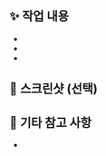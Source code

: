 <!--
[PR 제목 작성 규칙]
형식: <태그>/#<이슈번호>: 작업 내용 요약  
예시: feat/#6: 로그인 페이지 생성  
사용 가능한 태그: feat, fix, refactor, docs, chore, test, style, infra
-->

## ✨ 작업 내용
<!-- 어떤 작업을 했는지 요약해주세요 -->
- 
- 
- 


## 📸 스크린샷 (선택)
<!-- UI 작업 등 눈에 보이는 변경사항이 있다면 첨부해주세요 -->



## 📝 기타 참고 사항
<!-- 리뷰어가 참고하면 좋을 내용이 있다면 자유롭게 작성해주세요 -->
- 
